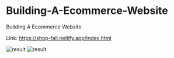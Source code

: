 # Building-A-Ecommerce-Website
Building A Ecommerce Website

 Link: https://shop-fall.netlify.app/index.html

![result](./assets/images/previewProject/previewProject1.png)
![result](./assets/images/previewProject/previewProject2.png)